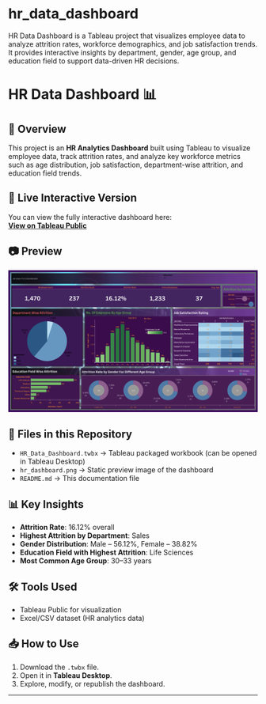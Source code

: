# hr_data_dashboard
HR Data Dashboard is a Tableau project that visualizes employee data to analyze attrition rates, workforce demographics, and job satisfaction trends. It provides interactive insights by department, gender, age group, and education field to support data-driven HR decisions.
# HR Data Dashboard 📊

## 📌 Overview
This project is an **HR Analytics Dashboard** built using Tableau to visualize employee data, track attrition rates, and analyze key workforce metrics such as age distribution, job satisfaction, department-wise attrition, and education field trends.

## 🔗 Live Interactive Version
You can view the fully interactive dashboard here:  
[**View on Tableau Public**](https://public.tableau.com/app/profile/maryha.sulbhi/viz/HRData_17483552865460/Dashboard1)

## 📷 Preview
![Dashboard Preview](hr_dashboard.png)

## 📂 Files in this Repository
- `HR_Data_Dashboard.twbx` → Tableau packaged workbook (can be opened in Tableau Desktop)
- `hr_dashboard.png` → Static preview image of the dashboard
- `README.md` → This documentation file

## 📊 Key Insights
- **Attrition Rate**: 16.12% overall
- **Highest Attrition by Department**: Sales
- **Gender Distribution**: Male – 56.12%, Female – 38.82%
- **Education Field with Highest Attrition**: Life Sciences
- **Most Common Age Group**: 30–33 years

## 🛠️ Tools Used
- Tableau Public for visualization
- Excel/CSV dataset (HR analytics data)

## 📥 How to Use
1. Download the `.twbx` file.
2. Open it in **Tableau Desktop**.
3. Explore, modify, or republish the dashboard.

---
